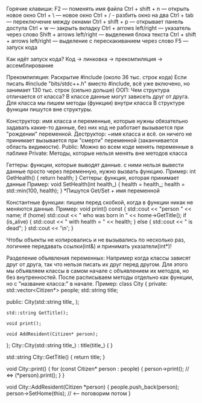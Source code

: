 Горячие клавиши: 
F2 — поменять имя файла 
Ctrl + shift + n — открыть новое окно 
Ctrl + \ — новое окно
Ctrl + / - разбить окно на два
Ctrl + tab — переключение между окнами 
Ctrl + shift + p — открывает панель доступа
Ctrl + w — закрыть вкладку 
Ctrl + arrows left/right — указатель через слово 
Shift + arrows left/right — выделения блока текста 
Ctrl + shift + arrows left/right — выделение с перескакиванием через слово 
F5 — запуск кода

Как идёт запуск кода? 
Код -> линковка -> прекомпиляция -> ассемблирование

Прекомпиляция:
Раскрытие #include (около 36 тыс. строк кода)
Если писать #include "bits/stdc++.h" вместо #include, всё уже включено, но занимает 130 тыс. строк (сильно дольше)
ООП: 
Чем структура отличается от класса? 
В классе данные могут зависеть друг от друга. 
Для класса мы пишем методы (функции) внутри класса 
В структуре функции пишутся вне структуры.

Конструктор:
имя класса и переменные, которые нужны обязательно задавать какие-то данные, без них код не работает вызывается при "рождении" переменной. 
Деструктор:
~имя класса и всё. он ничего не принимает вызывается при "смерти" переменной (заканчивается область видимости).
Public: Можно во всем коде менять переменные в паблике
Private: Методы, которые нельзя менять вне методов класса

Геттеры: функции, которые выводят данные. с ними нельзя вывести данные просто через переменную, нужно вызвать функцию.
Пример:
int GetHealth() {
        return health;
}
Сеттеры: функция, которая принимает данные
Пример:
void SetHealth(int health_) {
        health = health_;
        health = std::min(100, health);
}
*Пишутся Get/Set + имя переменной

Константные функции: пишем перед скобкой, когда в функции никак не меняются данные.
Пример: 
void print() const {
        std::cout << "person " << name;
        if (home) std::cout << " who was born in " << home->GetTitle();
        if (is_alive) {
            std::cout << " with health = " << health;
        } else {
            std::cout << " is dead";
        }
        std::cout << '\n';
}

Чтобы объекты не копировались и не вызывались по несколько раз, логичнее передавать ссылки(int&) и принимать указатели(int*)!

Разделение объявления переменных: 
Например когда классы зависят друг от друга, так что нельзя писать их друг перед другом. 
Для этого мы объявляем классы в самом начале с объявлением их методов, но без внутренностей. 
После расписываем методы отдельно как функции, но с "название класса:" в начале.
Пример:
class City {
private: 
    std::vector<Citizen*> people;
    std::string title;

public:
    City(std::string title_ );

    std::string GetTitle();

    void print();

    void AddResident(Citizen* person);
}; 
City::City(std::string title_) : title(title_) {
}

std::string City::GetTitle() {
    return title;
}

void City::print() {
    for (const Citizen* person : people) {
        person->print(); // <=> (*person).print();
    }
}

void City::AddResident(Citizen *person) {
    people.push_back(person);
    person->SetHome(this); // <-- поговорим потом
}
